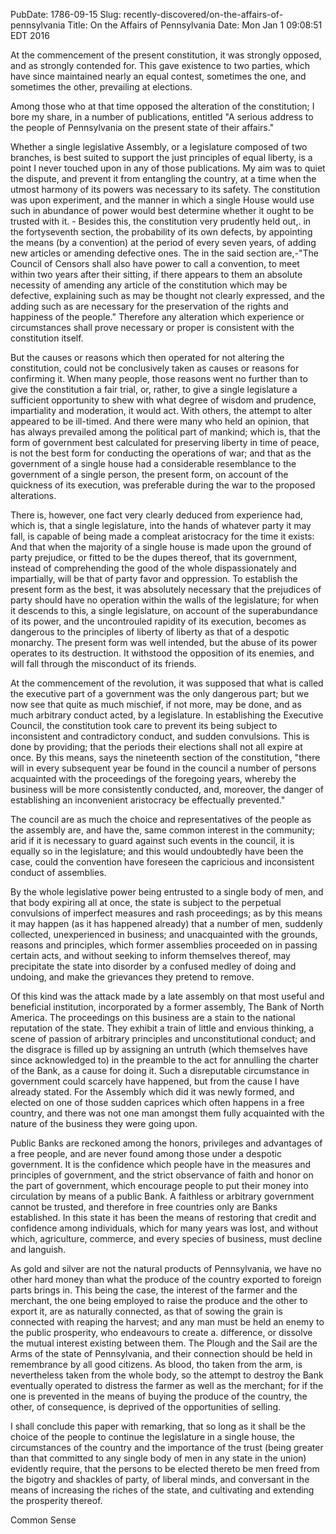 PubDate: 1786-09-15
Slug: recently-discovered/on-the-affairs-of-pennsylvania
Title: On the Affairs of Pennsylvania
Date: Mon Jan  1 09:08:51 EDT 2016

At the commencement of the present constitution, it was strongly opposed, and as strongly contended 
for. This gave existence to two parties, which have since maintained nearly an equal contest, sometimes 
the one, and sometimes the other, prevailing at elections.

Among those who at that time opposed the alteration of the constitution; I bore my share, in a number 
of publications, entitled "A serious address to the people of Pennsylvania on the present state of their 
affairs."

Whether a single legislative Assembly, or a legislature composed of two branches, is best suited to 
support the just principles of equal liberty, is a point I never touched upon in any of those publications. 
My aim was to quiet the dispute, and prevent it from entangling the country, at a time when the utmost 
harmony of its powers was necessary to its safety. The constitution was upon experiment, and the 
manner in which a single House would use such in abundance of power would best determine whether 
it ought to be trusted with it. - Besides this, the constitution very prudently held out,. in the 
forty­seventh section, the probability of its own defects, by appointing the means (by a convention) at 
the period of every seven years, of adding new articles or amending defective ones. The in the said section 
are,-"The Council of Censors shall also have power to call a convention, to meet within two years after 
their sitting, if there appears to them an absolute necessity of amending any article of the constitution 
which may be defective, explaining such as may be thought not clearly expressed, and the adding such 
as are necessary for the preservation of the rights and happiness of the people." Therefore any 
alteration which experience or circumstances shall prove necessary or proper is consistent with the 
constitution itself.

But the causes or reasons which then operated for not altering the constitution, could not be 
conclusively taken as causes or reasons for confirming it. When many people, those reasons went no 
further than to give the constitution a fair trial, or, rather, to give a single legislature a sufficient 
opportunity to shew with what degree of wisdom and prudence, impartiality and moderation, it would 
act. With others, the attempt to alter appeared to be ill-timed. And there were many who held an 
opinion, that has always prevailed among the political part of mankind; which is, that the form of 
government best calculated for preserving liberty in time of peace, is not the best form for conducting 
the operations of war; and that as the government of a single house had a considerable resemblance to 
the government of a single person, the present form, on account of the quickness of its execution, was 
preferable during the war to the proposed alterations.

There is, however, one fact very clearly deduced from experience had, which is, that a single legislature, 
into the hands of whatever party it may fall, is capable of being made a compleat aristocracy for the 
time it exists: And that when the majority of a single house is made upon the ground of party prejudice, 
or fitted to be the dupes thereof, that its government, instead of comprehending the good of the whole 
dispassionately and impartially, will be that of party favor and oppression. To establish the present form 
as the best, it was absolutely necessary that the prejudices of party should have no operation within the 
walls of the legislature; for when it descends to this, a single legislature, on account of the 
superabundance of its power, and the uncontrouled rapidity of its execution, becomes as dangerous to 
the principles of liberty of liberty as that of a despotic monarchy. The present form was well intended, 
but the abuse of its power operates to its destruction. It withstood the opposition of its enemies, and 
will fall through the misconduct of its friends.

At the commencement of the revolution, it was supposed that what is called the executive part of a 
government was the only dangerous part; but we now see that quite as much mischief, if not more, may 
be done, and as much arbitrary conduct acted, by a legislature. In establishing the Executive Council, the 
constitution took care to prevent its being subject to inconsistent and contradictory conduct, and 
sudden convulsions. This is done by providing; that the periods their elections shall not all expire at 
once. By this means, says the nineteenth section of the constitution, "there will in every subsequent 
year be found in the council a number of persons acquainted with the proceedings of the foregoing 
years, whereby the business will be more consistently conducted, and, moreover, the danger of 
establishing an inconvenient aristocracy be effectually prevented."

The council are as much the choice and representatives of the people as the assembly are, and have the, 
same common interest in the community; arid if it is necessary to guard against such events in the 
council, it is equally so in the legislature; and this would undoubtedly have been the case, could the 
convention have foreseen the capricious and inconsistent conduct of assemblies.

By the whole legislative power being entrusted to a single body of men, and that body expiring all at 
once, the state is subject to the perpetual convulsions of imperfect measures and rash proceedings; as 
by this means it may happen (as it has happened already) that a number of men, suddenly collected, 
unexperienced in business; and unacquainted with the grounds, reasons and  principles, which former 
assemblies proceeded on in passing certain acts, and without seeking to inform themselves thereof, may 
precipitate the state into disorder by a confused medley of doing and undoing, and make the grievances 
they pretend to remove.

Of this kind was the attack made by a late assembly on that most useful and beneficial institution, 
incorporated by a former assembly, The Bank of North America. The proceedings on this business are a 
stain to the national reputation of the state. They exhibit a train of little and envious thinking, a scene 
of passion of arbitrary principles and unconstitutional conduct; and the disgrace is filled up by assigning 
an untruth (which themselves have since acknowledged to) in the preamble to the act for annulling the 
charter of the Bank, as a cause for doing it. Such a disreputable circumstance in government could 
scarcely have happened, but from the cause I have already stated. For the Assembly which did it was 
newly formed, and elected on one of those sudden caprices which often happens in a free country, and 
there was not one man amongst them fully acquainted with the nature of the business they were going 
upon.

Public Banks are reckoned among the honors, privileges and advantages of a free people, and are never 
found among those under a despotic government. It is the confidence which people have in the 
measures and principles of government, and the strict observance of faith and honor on the part of 
government, which encourage people to put their money into circulation by means of a public Bank. A 
faithless or arbitrary government cannot be trusted, and therefore in free countries only are Banks 
established. In this state it has been the means of restoring that credit and confidence among 
individuals, which for many years was lost, and without which, agriculture, commerce, and every species 
of business, must decline and languish.

As gold and silver are not the natural products of Pennsylvania, we have no other hard money than what 
the produce of the country exported to foreign parts brings in. This being the case, the interest of the 
farmer and the merchant, the one being employed to raise the produce and the other to export it, are 
as naturally connected, as that of sowing the grain is connected with reaping the harvest; and any man 
must be held an enemy to the public prosperity, who endeavours to create a. difference, or dissolve the 
mutual interest existing between them. The Plough and the Sail are the Arms of the state of 
Pennsylvania, and their connection should be held in remembrance by all good citizens.
As blood, tho taken from the arm, is nevertheless taken from the whole body, so the attempt to destroy 
the Bank eventually operated to distress the farmer as well as the merchant; for if the one is prevented in 
the means of buying the produce of the country, the other, of consequence, is deprived of the 
opportunities of selling.

I shall conclude this paper with remarking, that so long as it shall be the choice of the people to continue 
the legislature in a single house, the circumstances of the country and the importance of the trust (being 
greater than that committed to any single body of men in any state in the union) evidently require, that 
the persons to be elected thereto be men freed from the bigotry and shackles of party, of liberal minds, 
and conversant in the means of increasing the riches of the state, and cultivating and extending the 
prosperity thereof.

Common Sense
